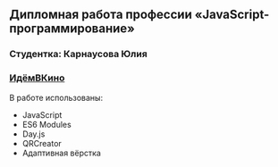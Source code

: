 ## Дипломная работа профессии «JavaScript-программированиe»

### Студентка: Карнаусова Юлия
### [ИдёмВКино](https://julianaastra.github.io/Diploma-Final/)

В работе использованы:
- JavaScript
- ES6 Modules
- Day.js
- QRCreator
- Адаптивная вёрстка
